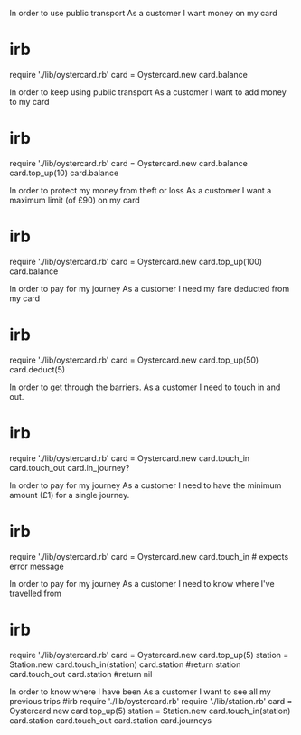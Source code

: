 In order to use public transport
As a customer
I want money on my card

# irb
require './lib/oystercard.rb'
card = Oystercard.new
card.balance

In order to keep using public transport
As a customer
I want to add money to my card

# irb
require './lib/oystercard.rb'
card = Oystercard.new
card.balance
card.top_up(10)
card.balance

In order to protect my money from theft or loss
As a customer
I want a maximum limit (of £90) on my card

# irb
require './lib/oystercard.rb'
card = Oystercard.new
card.top_up(100)
card.balance

In order to pay for my journey
As a customer
I need my fare deducted from my card

# irb
require './lib/oystercard.rb'
card = Oystercard.new
card.top_up(50)
card.deduct(5)

In order to get through the barriers.
As a customer
I need to touch in and out.
# irb
require './lib/oystercard.rb'
card = Oystercard.new
card.touch_in
card.touch_out
card.in_journey?

In order to pay for my journey
As a customer
I need to have the minimum amount (£1) for a single journey.
# irb
require './lib/oystercard.rb'
card = Oystercard.new
card.touch_in # expects error message

In order to pay for my journey
As a customer
I need to know where I've travelled from
# irb
require './lib/oystercard.rb'
card = Oystercard.new
card.top_up(5)
station = Station.new
card.touch_in(station)
card.station #return station
card.touch_out
card.station #return nil

In order to know where I have been
As a customer
I want to see all my previous trips
#irb
require './lib/oystercard.rb'
require './lib/station.rb'
card = Oystercard.new
card.top_up(5)
station = Station.new
card.touch_in(station)
card.station
card.touch_out
card.station
card.journeys 
